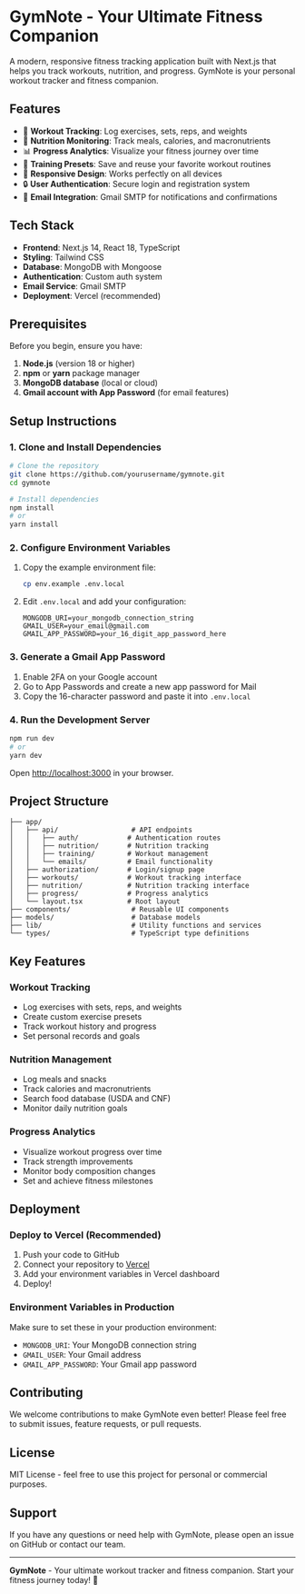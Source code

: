 # GymNote - Your Ultimate Fitness Companion

A modern, responsive fitness tracking application built with Next.js that helps you track workouts, nutrition, and progress. GymNote is your personal workout tracker and fitness companion.

## Features

- 💪 **Workout Tracking**: Log exercises, sets, reps, and weights
- 🥗 **Nutrition Monitoring**: Track meals, calories, and macronutrients
- 📊 **Progress Analytics**: Visualize your fitness journey over time
- 🎯 **Training Presets**: Save and reuse your favorite workout routines
- 📱 **Responsive Design**: Works perfectly on all devices
- 🔒 **User Authentication**: Secure login and registration system
- 📧 **Email Integration**: Gmail SMTP for notifications and confirmations

## Tech Stack

- **Frontend**: Next.js 14, React 18, TypeScript
- **Styling**: Tailwind CSS
- **Database**: MongoDB with Mongoose
- **Authentication**: Custom auth system
- **Email Service**: Gmail SMTP
- **Deployment**: Vercel (recommended)

## Prerequisites

Before you begin, ensure you have:

1. **Node.js** (version 18 or higher)
2. **npm** or **yarn** package manager
3. **MongoDB database** (local or cloud)
4. **Gmail account with App Password** (for email features)

## Setup Instructions

### 1. Clone and Install Dependencies

```bash
# Clone the repository
git clone https://github.com/yourusername/gymnote.git
cd gymnote

# Install dependencies
npm install
# or
yarn install
```

### 2. Configure Environment Variables

1. Copy the example environment file:
   ```bash
   cp env.example .env.local
   ```

2. Edit `.env.local` and add your configuration:
   ```env
   MONGODB_URI=your_mongodb_connection_string
   GMAIL_USER=your_email@gmail.com
   GMAIL_APP_PASSWORD=your_16_digit_app_password_here
   ```

### 3. Generate a Gmail App Password

1. Enable 2FA on your Google account
2. Go to App Passwords and create a new app password for Mail
3. Copy the 16-character password and paste it into `.env.local`

### 4. Run the Development Server

```bash
npm run dev
# or
yarn dev
```

Open [http://localhost:3000](http://localhost:3000) in your browser.

## Project Structure

```
├── app/
│   ├── api/                  # API endpoints
│   │   ├── auth/            # Authentication routes
│   │   ├── nutrition/       # Nutrition tracking
│   │   ├── training/        # Workout management
│   │   └── emails/          # Email functionality
│   ├── authorization/       # Login/signup page
│   ├── workouts/            # Workout tracking interface
│   ├── nutrition/           # Nutrition tracking interface
│   ├── progress/            # Progress analytics
│   └── layout.tsx           # Root layout
├── components/               # Reusable UI components
├── models/                   # Database models
├── lib/                      # Utility functions and services
└── types/                    # TypeScript type definitions
```

## Key Features

### Workout Tracking
- Log exercises with sets, reps, and weights
- Create custom exercise presets
- Track workout history and progress
- Set personal records and goals

### Nutrition Management
- Log meals and snacks
- Track calories and macronutrients
- Search food database (USDA and CNF)
- Monitor daily nutrition goals

### Progress Analytics
- Visualize workout progress over time
- Track strength improvements
- Monitor body composition changes
- Set and achieve fitness milestones

## Deployment

### Deploy to Vercel (Recommended)

1. Push your code to GitHub
2. Connect your repository to [Vercel](https://vercel.com)
3. Add your environment variables in Vercel dashboard
4. Deploy!

### Environment Variables in Production

Make sure to set these in your production environment:
- `MONGODB_URI`: Your MongoDB connection string
- `GMAIL_USER`: Your Gmail address
- `GMAIL_APP_PASSWORD`: Your Gmail app password

## Contributing

We welcome contributions to make GymNote even better! Please feel free to submit issues, feature requests, or pull requests.

## License

MIT License - feel free to use this project for personal or commercial purposes.

## Support

If you have any questions or need help with GymNote, please open an issue on GitHub or contact our team.

---

**GymNote** - Your ultimate workout tracker and fitness companion. Start your fitness journey today! 💪
